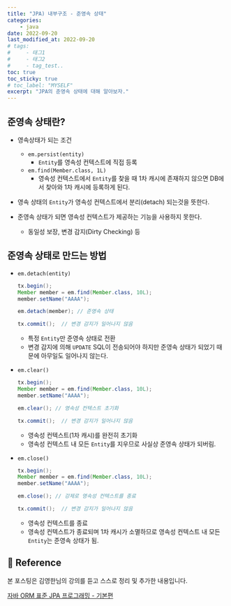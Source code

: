 ```yaml
---
title: "JPA) 내부구조 - 준영속 상태"
categories: 
    - java
date: 2022-09-20
last_modified_at: 2022-09-20
# tags:
#     - 태그1
#     - 태그2
#     - tag_test..
toc: true
toc_sticky: true
# toc_label: "MYSELF"
excerpt: "JPA의 준영속 상태에 대해 알아보자."
---
```


## 준영속 상태란?

- 영속상태가 되는 조건
  - `em.persist(entity)`
    - `Entity`를 영속성 컨텍스트에 직접 등록
  - `em.find(Member.class, 1L)`
    - 영속성 컨텍스트에서 `Entity`를 찾을 때 1차 캐시에 존재하지 않으면 DB에서 찾아와 1차 캐시에 등록하게 된다.

- 영속 상태의 `Entity`가 영속성 컨텍스트에서 분리(detach) 되는것을 뜻한다.

- 준영속 상태가 되면 영속성 컨텍스트가 제공하는 기능을 사용하지 못한다.
  - 동일성 보장, 변경 감지(Dirty Checking) 등

## 준영속 상태로 만드는 방법

- `em.detach(entity)`
  ```java
  tx.begin();
  Member member = em.find(Member.class, 10L);
  member.setName("AAAA");

  em.detach(member); // 준영속 상태

  tx.commit();  // 변경 감지가 일어나지 않음
  ```
  - 특정 `Entity`만 준영속 상태로 전환
  - 변경 감지에 의해 `UPDATE` SQL이 전송되어야 하지만 준영속 상태가 되었기 때문에 아무일도 일어나지 않는다.

- `em.clear()`
  ```java
  tx.begin();
  Member member = em.find(Member.class, 10L);
  member.setName("AAAA");

  em.clear(); // 영속성 컨텍스트 초기화

  tx.commit();  // 변경 감지가 일어나지 않음
  ```
  - 영속성 컨텍스트(1차 캐시)를 완전히 초기화 
  - 영속성 컨텍스트 내 모든 `Entity`를 지우므로 사실상 준영속 상태가 되버림.

- `em.close()`
  ```java
  tx.begin();
  Member member = em.find(Member.class, 10L);
  member.setName("AAAA");

  em.close(); // 강제로 영속성 컨텍스트를 종료

  tx.commit();  // 변경 감지가 일어나지 않음
  ```
  - 영속성 컨텍스트를 종료
  - 영속성 컨텍스트가 종료되며 1차 캐시가 소멸하므로 영속성 컨텍스트 내 모든 `Entity`는 준영속 상태가 됨.


## 📣 Reference
본 포스팅은 김영한님의 강의를 듣고 스스로 정리 및 추가한 내용입니다.

[자바 ORM 표준 JPA 프로그래밍 - 기본편](https://www.inflearn.com/course/ORM-JPA-Basic/dashboard)<br/>
